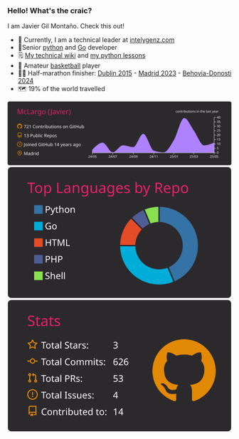 ### Hello! What's the craic?

I am Javier Gil Montaño. Check this out!

- :goat: Currently, I am a technical leader at [intelygenz.com](https://intelygenz.com/)
- :snake:Senior [python](https://www.python.org/) and [Go](https://go.dev/) developer
- :spiral_notepad: [My technical wiki](https://mclargo.github.io/) and [my python lessons](https://mclargo.github.io/python-lessons/)
- :basketball: Amateur [basketball](https://youtu.be/WgRQArUar08) player
- :running_man: Half-marathon finisher: [Dublin 2015](https://basno.com/s9nlbrqa) - [Madrid 2023](https://results.sporthive.com/events/7053750963571596288/races/485532/bib/34916) - [Behovia-Donosti 2024](https://clasificacion.behobia-sansebastian.com/participante-compartir-participacion.php?lang=es&id=297292&a=2024&d=29009&t=1&p=ef20e150e7579df491c5568060047454)
- :world_map: 19% of the world travelled


[![](https://raw.githubusercontent.com/McLargo/mclargo/master/profile-summary-card-output/monokai/0-profile-details.svg)](https://github.com/vn7n24fzkq/github-profile-summary-cards)
[![](https://raw.githubusercontent.com/McLargo/mclargo/master/profile-summary-card-output/monokai/1-repos-per-language.svg)](https://github.com/vn7n24fzkq/github-profile-summary-cards) [![](https://raw.githubusercontent.com/McLargo/mclargo/master/profile-summary-card-output/monokai/3-stats.svg)](https://github.com/vn7n24fzkq/github-profile-summary-cards)
